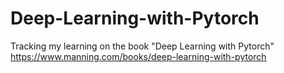 # Deep-Learning-with-Pytorch
Tracking my learning on the book "Deep Learning with Pytorch"
https://www.manning.com/books/deep-learning-with-pytorch
